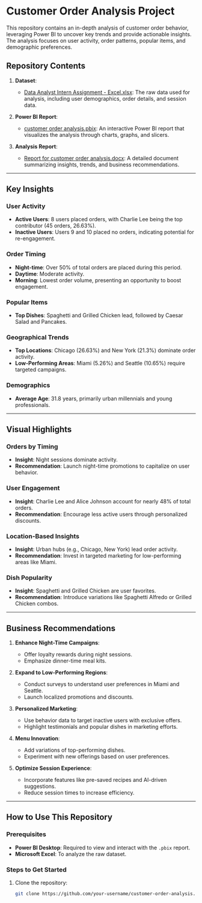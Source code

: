 # Customer Order Analysis Project

This repository contains an in-depth analysis of customer order behavior, leveraging Power BI to uncover key trends and provide actionable insights. The analysis focuses on user activity, order patterns, popular items, and demographic preferences.

## Repository Contents

1. **Dataset**:
   - [Data Analyst Intern Assignment - Excel.xlsx](./Data%20Analyst%20Intern%20Assignment%20-%20Excel.xlsx): The raw data used for analysis, including user demographics, order details, and session data.

2. **Power BI Report**:
   - [customer order analysis.pbix](./customer%20order%20analysis.pbix): An interactive Power BI report that visualizes the analysis through charts, graphs, and slicers.

3. **Analysis Report**:
   - [Report for customer order analysis.docx](./Report%20for%20customer%20order%20analysis.docx): A detailed document summarizing insights, trends, and business recommendations.

---

## Key Insights

### **User Activity**
- **Active Users**: 8 users placed orders, with Charlie Lee being the top contributor (45 orders, 26.63%).
- **Inactive Users**: Users 9 and 10 placed no orders, indicating potential for re-engagement.

### **Order Timing**
- **Night-time**: Over 50% of total orders are placed during this period.
- **Daytime**: Moderate activity.
- **Morning**: Lowest order volume, presenting an opportunity to boost engagement.

### **Popular Items**
- **Top Dishes**: Spaghetti and Grilled Chicken lead, followed by Caesar Salad and Pancakes.

### **Geographical Trends**
- **Top Locations**: Chicago (26.63%) and New York (21.3%) dominate order activity.
- **Low-Performing Areas**: Miami (5.26%) and Seattle (10.65%) require targeted campaigns.

### **Demographics**
- **Average Age**: 31.8 years, primarily urban millennials and young professionals.

---

## Visual Highlights

### Orders by Timing
- **Insight**: Night sessions dominate activity.
- **Recommendation**: Launch night-time promotions to capitalize on user behavior.

### User Engagement
- **Insight**: Charlie Lee and Alice Johnson account for nearly 48% of total orders.
- **Recommendation**: Encourage less active users through personalized discounts.

### Location-Based Insights
- **Insight**: Urban hubs (e.g., Chicago, New York) lead order activity.
- **Recommendation**: Invest in targeted marketing for low-performing areas like Miami.

### Dish Popularity
- **Insight**: Spaghetti and Grilled Chicken are user favorites.
- **Recommendation**: Introduce variations like Spaghetti Alfredo or Grilled Chicken combos.

---

## Business Recommendations

1. **Enhance Night-Time Campaigns**:
   - Offer loyalty rewards during night sessions.
   - Emphasize dinner-time meal kits.

2. **Expand to Low-Performing Regions**:
   - Conduct surveys to understand user preferences in Miami and Seattle.
   - Launch localized promotions and discounts.

3. **Personalized Marketing**:
   - Use behavior data to target inactive users with exclusive offers.
   - Highlight testimonials and popular dishes in marketing efforts.

4. **Menu Innovation**:
   - Add variations of top-performing dishes.
   - Experiment with new offerings based on user preferences.

5. **Optimize Session Experience**:
   - Incorporate features like pre-saved recipes and AI-driven suggestions.
   - Reduce session times to increase efficiency.

---

## How to Use This Repository

### Prerequisites
- **Power BI Desktop**: Required to view and interact with the `.pbix` report.
- **Microsoft Excel**: To analyze the raw dataset.

### Steps to Get Started
1. Clone the repository:
   ```bash
   git clone https://github.com/your-username/customer-order-analysis.git
